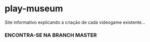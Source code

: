 # play-museum
Site informativo explicando a criação de cada videogame existente...

### ENCONTRA-SE NA BRANCH MASTER
